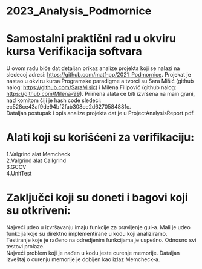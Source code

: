 # 2023_Analysis_Podmornice

# Samostalni praktični rad u okviru kursa Verifikacija softvara

U ovom radu biće dat detaljan prikaz analize projekta koji se nalazi na sledecoj adresi: 
https://github.com/matf-pp/2021_Podmornice.
Projekat je nastao u okviru kursa Programske paradigme a tvorci su Sara Mišić (github nalog: https://github.com/SaraMisic) i Milena Filipović (github nalog: https://github.com/Milena-99). 
Primena alata će biti izvršena na main grani, nad komitom čiji je
hash code sledeći: ec528ce43af9de94bf2fab308ce2d6270584881c. \
Dataljan postupak i opis analize projekta dat je u ProjectAnalysisReport.pdf. 

# Alati koji su korišćeni za verifikaciju:
1.Valgrind alat Memcheck \
2.Valgrind alat Callgrind \
3.GCOV  \
4.UnitTest  

# Zaključci koji su doneti i bagovi koji su otkriveni:
Najveći udeo u izvršavanju imaju funkcije za pravljenje gui-a. Mali je udeo funkcija koje su direktno implementirane u kodu koji analiziramo.  \
Testiranje koje je rađeno na odredjenim funkcijama je uspešno. Odnosno svi testovi prolaze.  \
Najveći problem koji je nađen u kodu jeste curenje memorije. Dataljan izveštaj o curenju memorije je dobijen kao izlaz Memcheck-a.

